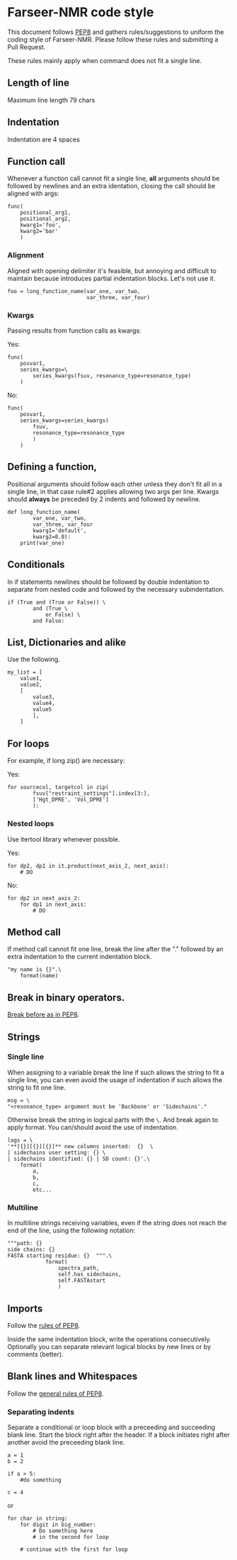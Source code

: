 # Farseer-NMR code style

This document follows [PEP8](https://www.python.org/dev/peps/pep-0008/) and gathers rules/suggestions to uniform the coding style of Farseer-NMR. Please follow these rules and submitting a Pull Request.

These rules mainly apply when command does not fit a single line.

## Length of line

Maximum line length 79 chars

## Indentation

Indentation are 4 spaces

## Function call

Whenever a function call cannot fit a single line, **all** arguments should be followed by newlines and an extra identation, closing the call should be aligned with args:

```
func(
    positional_arg1,
    positional_arg2,
    kwarg1='foo',
    kwarg2='bar'
    )
```

### Alignment

Aligned with opening delimiter it's feasible, but annoying and difficult to maintain because introduces partial indentation blocks. Let's not use it.
```
foo = long_function_name(var_one, var_two,
                         var_three, var_four)
```

### Kwargs

Passing results from function calls as kwargs:

Yes:
```
func(
    posvar1,
    series_kwargs=\
        series_kwargs(fsuv, resonance_type=resonance_type)
    )
```
    
No:
```
func(
    posvar1,
    series_kwargs=series_kwargs(
        fsuv,
        resonance_type=resonance_type
        )
    )
```

## Defining a function,

Positional arguments should follow each other unless they don't fit all in a single line, in that case rule#2 applies allowing two args per line. Kwargs should **always** be preceded by 2 indents and followed by newline.

```
def long_function_name(
        var_one, var_two,
        var_three, var_four
        kwarg1='default',
        kwarg2=0.0):
    print(var_one)
```

## Conditionals

In if statements newlines should be followed by double indentation to separate from nested code and followed by the necessary subindentation.

```
if (True and (True or False)) \
        and (True \
            or False) \
        and False:
```

## List, Dictionaries and alike

Use the following.
```
my_list = [
    value1,
    value2,
    [
        value3,
        value4,
        value5
        ],
    ]
```
 
## For loops

For example, if long zip() are necessary:

Yes:
```
for sourcecol, targetcol in zip(
        fsuv["restraint_settings"].index[3:],
        ['Hgt_DPRE', 'Vol_DPRE']
        ):
```

### Nested loops

Use itertool library whenever possible.

Yes:
```
for dp2, dp1 in it.product(next_axis_2, next_axis):
    # DO
```

No:
```
for dp2 in next_axis_2:
    for dp1 in next_axis:
        # DO
```

## Method call

If method call cannot fit one line, break the line after the "." followed by an extra indentation to the current indentation block.

```
"my name is {}".\
    format(name)
```

## Break in binary operators.

[Break before as in PEP8](https://www.python.org/dev/peps/pep-0008/#should-a-line-break-before-or-after-a-binary-operator).

## Strings

### Single line

When assigning to a variable break the line if such allows the string to fit a single line, you can even avoid the usage of indentation if such allows the string to fit one line.

```
msg = \
"<resonance_type> argument must be 'Backbone' or 'Sidechains'."
```

Otherwise break the string in logical parts with the ```\```. And break again to apply format. You can/should avoid the use of indentation.

```
logs = \
'**[{}][{}][{}]** new columns inserted:  {}  \
| sidechains user setting: {} \
| sidechains identified: {} | SD count: {}'.\
    format(
        a,
        b,
        c,
        etc...
```

### Multiline

In multiline strings receiving variables, even if the string does not reach the end of the line, using the following notation:

```
"""path: {}  
side chains: {}  
FASTA starting residue: {}  """.\
            format(
                spectra_path,
                self.has_sidechains,
                self.FASTAstart
                )
```

## Imports

Follow the [rules of PEP8](https://www.python.org/dev/peps/pep-0008/#imports).

Inside the same indentation block, write the operations consecutively. Optionally you can separate relevant logical blocks by new lines or by comments (better).

## Blank lines and Whitespaces

Follow the [general rules of PEP8](https://www.python.org/dev/peps/pep-0008/#whitespace-in-expressions-and-statements).

### Separating indents

Separate a conditional or loop block with a preceeding and succeeding blank line.
Start the block right after the header. If a block initiates right after another avoid the preceeding blank line.

```
a = 1
b = 2

if a > 5:
    #do something

c = 4
```

or 

```
for char in string:
    for digit in big_number:
        # Do something here
        # in the second for loop
    
    # continue with the first for loop
```
